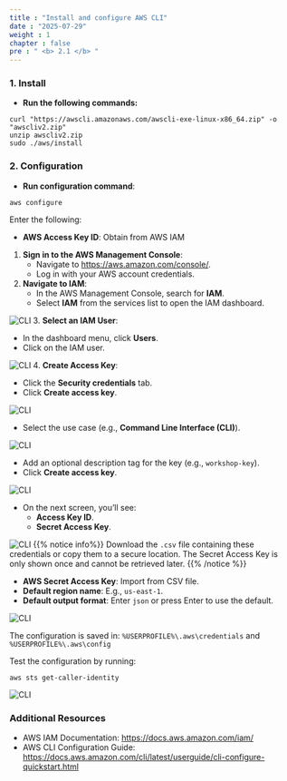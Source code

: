 ```yaml
---
title : "Install and configure AWS CLI"
date : "2025-07-29"
weight : 1
chapter : false
pre : " <b> 2.1 </b> "
---
```


### 1. Install
- **Run the following commands:**
```
curl "https://awscli.amazonaws.com/awscli-exe-linux-x86_64.zip" -o "awscliv2.zip"
unzip awscliv2.zip
sudo ./aws/install
```

### 2. Configuration
- **Run configuration command**:
``` 
aws configure 
```
Enter the following:

- **AWS Access Key ID**: Obtain from AWS IAM
1. **Sign in to the AWS Management Console**:
   - Navigate to https://aws.amazon.com/console/.
   - Log in with your AWS account credentials.
2. **Navigate to IAM**:
   - In the AWS Management Console, search for **IAM**.
   - Select **IAM** from the services list to open the IAM dashboard.

![CLI](/images/2.prerequisite/002-awscli.png)
3. **Select an IAM User**:
   - In the dashboard menu, click **Users**.
   - Click on the IAM user.

![CLI](/images/2.prerequisite/003-awscli.png)
4. **Create Access Key**:
   - Click the **Security credentials** tab.
   - Click **Create access key**.

![CLI](/images/2.prerequisite/004-awscli.png)
   - Select the use case (e.g., **Command Line Interface (CLI)**).

![CLI](/images/2.prerequisite/005-awscli.png)
   - Add an optional description tag for the key (e.g., `workshop-key`).
   - Click **Create access key**.

![CLI](/images/2.prerequisite/006-awscli.png)
   - On the next screen, you’ll see:
     - **Access Key ID**.
     - **Secret Access Key**.

![CLI](/images/2.prerequisite/007-awscli.png)
{{% notice info%}}
Download the `.csv` file containing these credentials or copy them to a secure location. The Secret Access Key is only shown once and cannot be retrieved later.
{{% /notice %}}

- **AWS Secret Access Key**: Import from CSV file.
- **Default region name**: E.g., `us-east-1`.
- **Default output format**: Enter `json` or press Enter to use the default.

![CLI](/images/2.prerequisite/008-awscli.png)

The configuration is saved in: ``%USERPROFILE%\.aws\credentials`` and ``%USERPROFILE%\.aws\config``

Test the configuration by running:

```
aws sts get-caller-identity
```  
![CLI](/images/2.prerequisite/009-awscli.png)

### Additional Resources
- AWS IAM Documentation: https://docs.aws.amazon.com/iam/
- AWS CLI Configuration Guide: https://docs.aws.amazon.com/cli/latest/userguide/cli-configure-quickstart.html
